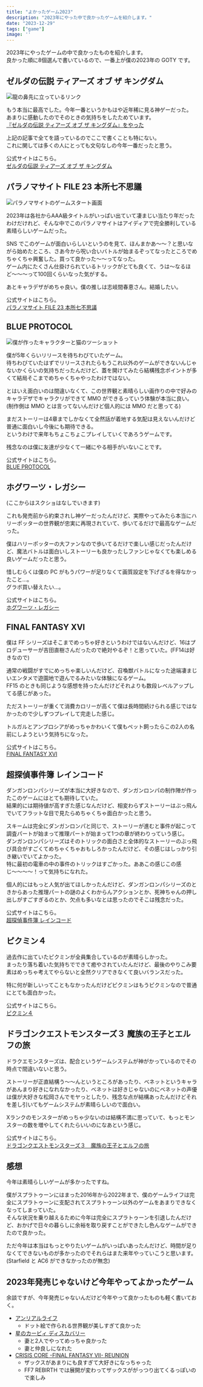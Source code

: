```yaml
---
title: "よかったゲーム2023"
description: "2023年にやった中で良かったゲームを紹介します。"
date: "2023-12-29"
tags: ["game"]
image: ''
---
```


2023年にやったゲームの中で良かったものを紹介します。  
良かった順に8個選んで書いているので、一番上が僕の2023年の GOTY です。

## ゼルダの伝説 ティアーズ オブ ザ キングダム

![龍の鼻先に立っているリンク](./01.png "なぜかこんなキャプチャしかなかった…")

もう本当に最高でした。今年一番というかもはや近年稀に見る神ゲーだった。  
あまりに感動したのでそのときの気持ちをしたためています。  
[『ゼルダの伝説 ティアーズ オブ ザ キングダム』をやった](https://blog.nabeliwo.com/2023/05/zelda-totk/)

上記の記事で全てを語っているのでここで書くことも特にない。  
これに関しては多くの人にとっても文句なしの今年一番だったと思う。

公式サイトはこちら。  
[ゼルダの伝説 ティアーズ オブ ザ キングダム](https://www.nintendo.co.jp/zelda/totk/index.html)

## パラノマサイト FILE 23 本所七不思議

![パラノマサイトのゲームスタート画面](./02.png)

2023年は各社からAAA級タイトルがいっぱい出ていて凄まじい当たり年だったわけだけれど、そんな中でこのパラノマサイトはアイディアで完全勝利している素晴らしいゲームだった。

SNS でこのゲームが面白いらしいというのを見て、ほんまかあ〜〜？と思いながら始めたところ、さあ今から呪い合いバトルが始まるぞってなったところでめちゃくちゃ興奮した。買って良かった〜〜ってなった。  
ゲーム内にたくさん仕掛けられているトリックがとても良くて、うは〜なるほど〜〜〜って100回くらいなった気がする。

あとキャラデザがめちゃ良い。僕の推しは志岐間春恵さん。結婚したい。

公式サイトはこちら。  
[パラノマサイト FILE 23 本所七不思議](https://www.jp.square-enix.com/paranormasight/)

## BLUE PROTOCOL

![僕が作ったキャラクターと猫のツーショット](./03.png "このゲームの良さは世界観とキャラクターのかわいさです")

僕が5年くらいリリースを待ちわびていたゲーム。  
待ちわびていたはずでリリースされたらもうこれ以外のゲームができないんじゃないかくらいの気持ちだったんだけど、蓋を開けてみたら結構残念ポイントが多くて結局そこまでめちゃくちゃやったわけではない。

とはいえ面白いのは間違いなくて、この世界観と素晴らしい画作りの中で好みのキャラデザでキャラクリができて MMO ができるっていう体験が本当に良い。  
(制作側は MMO とは言ってないんだけど個人的には MMO だと思ってる)

まだストーリーは4章までしかなくて全然話が着地する気配は見えないんだけど普通に面白いし今後にも期待できる。  
というわけで来年もちょこちょこプレイしていくであろうゲームです。

残念なのは僕に友達が少なくて一緒にやる相手がいないことです。

公式サイトはこちら。  
[BLUE PROTOCOL](https://blue-protocol.com/)

## ホグワーツ・レガシー

(ここからはスクショはなしでいきます)

これも発売前から約束されし神ゲーだったんだけど、実際やってみたら本当にハリーポッターの世界観が忠実に再現されていて、歩いてるだけで最高なゲームだった。  

僕はハリーポッターの大ファンなので歩いてるだけで楽しい感じだったんだけど、魔法バトルは面白いしストーリーも良かったしファンじゃなくても楽しめる良いゲームだったと思う。

惜しむらくは僕の PC がもうパワーが足りなくて画質設定を下げざるを得なかったこと…。  
グラボ買い替えたい…。

公式サイトはこちら。  
[ホグワーツ・レガシー](https://www.hogwartslegacy.com/ja-jp)

## FINAL FANTASY XVI

僕は FF シリーズはそこまでめっちゃ好きというわけではないんだけど、16はプロデューサーが吉田直樹さんだったので絶対やるぞ！と思っていた。(FF14は好きなので)

通常の戦闘がすでにめっちゃ楽しいんだけど、召喚獣バトルになった途端凄まじいエンタメで遊園地で遊んでるみたいな体験になるゲーム。  
FF15 のときも同じような感想を持ったんだけどそれよりも数段レベルアップしてる感じがあった。

ただストーリーが重くて消費カロリーが高くて僕は長時間続けられる感じではなかったので少しずつプレイして完走した感じ。

トルガルとアンブロシアがめっちゃかわいくて僕もペット飼ったらこの2人の名前にしようという気持ちになった。

公式サイトはこちら。  
[FINAL FANTASY XVI](https://jp.finalfantasyxvi.com/)

## 超探偵事件簿 レインコード

ダンガンロンパシリーズが本当に大好きなので、ダンガンロンパの制作陣が作ったこのゲームにはとても期待していた。  
結果的には期待値が高すぎた感じなんだけど、相変わらずストーリーはぶっ飛んでいてフラットな目で見たらめちゃくちゃ面白かったと思う。

スキームは完全にダンガンロンパと同じで、ストーリーが進むと事件が起こって調査パートが始まって推理パートが始まって1つの章が終わりっていう感じ。  
ダンガンロンパシリーズはそのトリックの面白さと全体的なストーリーのぶっ飛び具合がすごくてめちゃくちゃおもしろかったんだけど、その感じはしっかり引き継いでいてよかった。  
特に最初の電車の中の事件のトリックはすごかった。ああこの感じこの感じ〜〜〜〜！って気持ちになれた。

個人的にはもっと人気が出てほしかったんだけど、ダンガンロンパシリーズのときからあった推理パートの謎のよくわからんアクションとか、死神ちゃんの押し出しがすごすぎるのとか、欠点も多いなとは思ったのでそこは残念だった。

公式サイトはこちら。  
[超探偵事件簿 レインコード](https://www.spike-chunsoft.co.jp/raincode/)

## ピクミン４

過去作に出ていたピクミンが全員集合しているのが素晴らしかった。  
まったり落ち着いた気持ちでできて癒やされていたんだけど、最後のやりこみ要素はめっちゃ考えてやらないと全然クリアできなくて良いバランスだった。

特に何が新しいってこともなかったんだけどピクミンはもうピクミンなので普通にとても面白かった。

公式サイトはこちら。  
[ピクミン４](https://www.nintendo.co.jp/switch/ampya/index.html)

## ドラゴンクエストモンスターズ３ 魔族の王子とエルフの旅

ドラクエモンスターズは、配合というゲームシステムが神がかっているのでその時点で間違いないと思う。

ストーリーが正直結構う〜〜んというところがあったり、ベネットというキャラがあんまり好きになれなかったり、ベネットは好きじゃないのにベネットの声優は僕が大好きな松岡さんでモヤっとしたり、残念な点が結構あったんだけどそれを差し引いてもゲームシステムが素晴らしいので面白い。

Xランクのモンスターがめっちゃ少ないのは結構不満に思っていて、もっとモンスターの数を増やしてくれたらいいのになあという感じ。

公式サイトはこちら。  
[ドラゴンクエストモンスターズ３　魔族の王子とエルフの旅](https://www.dragonquest.jp/monsters3/)

## 感想

今年は素晴らしいゲームが多かったですね。

僕がスプラトゥーンにはまった2016年から2022年まで、僕のゲームライフは完全にスプラトゥーンに支配されてスプラトゥーン以外のゲームをあまりできなくなってしまっていた。  
そんな状況を乗り越えるために今年は完全にスプラトゥーンを引退したんだけど、おかげで日々の暮らしに余裕を取り戻すことができたし色んなゲームができたので良かった。

ただ今年は本当はもっとやりたいゲームがいっぱいあったんだけど、時間が足りなくてできないものが多かったのでそれらはまた来年やっていこうと思います。  
(Starfield と AC6 ができなかったのが無念)

## 2023年発売じゃないけど今年やってよかったゲーム

余談ですが、今年発売じゃないんだけど今年やって良かったものも軽く書いておく。

- [アンリアルライフ](https://www.unreal-life.net/)
  - ドット絵で作られる世界観が美しすぎて良かった
- [星のカービィ ディスカバリー](https://www.nintendo.co.jp/switch/arzga/index.html)
  - 妻と2人でやってめっちゃ良かった
  - 妻と仲良しになれた
- [CRISIS CORE -FINAL FANTASY VII- REUNION](https://www.jp.square-enix.com/ccffvii_reunion/)
  - ザックスがあまりにも良すぎて大好きになっちゃった
  - FF7 REBIRTH では展開が変わってザックスががっつり出てくるっぽいので楽しみ

